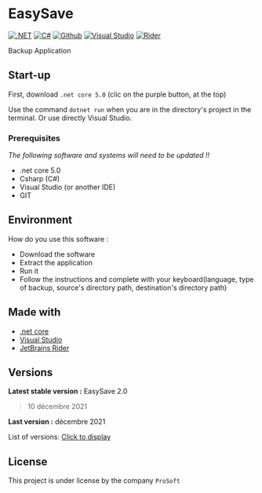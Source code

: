 # EasySave

[![.NET](https://img.shields.io/badge/.NET-5C2D91?style=for-the-badge&logo=.net&logoColor=white)](https://dotnet.microsoft.com/)
[![C#](https://img.shields.io/badge/C%23-239120?style=for-the-badge&logo=c-sharp&logoColor=white)](https://dotnet.microsoft.com/)
[![Github](https://img.shields.io/badge/GitHub-100000?style=for-the-badge&logo=github&logoColor=white)](https://github.com/)
[![Visual Studio](https://img.shields.io/badge/Visual%20Studio-5C2D91.svg?&style=for-the-badge&logo=visual-studio&logoColor=white)](https://visualstudio.microsoft.com/fr/)
[![Rider](https://img.shields.io/badge/Rider-000000.svg?style=for-the-badge&logo=Rider&logoColor=white&color=black&labelColor=crimson)](https://www.jetbrains.com/fr-fr/rider/)

Backup Application

## Start-up

First, download `.net core 5.0` (clic on the purple button, at the top)

Use the command `dotnet run` when you are in the directory's project in the terminal. Or use directly Visual Studio.


### Prerequisites

_The following software and systems will need to be updated !!_

- .net core 5.0
- Csharp (C#)
- Visual Studio (or another IDE)
- GIT


## Environment

How do you use this software :

* Download the software
* Extract the application
* Run it
* Follow the instructions and complete with your keyboard(language, type of backup, source's directory path, destination's directory path)



## Made with

* [.net core](https://dotnet.microsoft.com/)
* [Visual Studio](https://visualstudio.microsoft.com/fr/)
* [JetBrains Rider](https://www.jetbrains.com/fr-fr/rider/)

## Versions

**Latest stable version :** EasySave 2.0
> 10 décembre 2021

**Last version :** décembre 2021

List of versions: [Click to display](https://github.com/chp567/ProgSyst_grCharlesPrd_A3/commits/easy_save)


## License

This project is under license by the company ``ProSoft``



